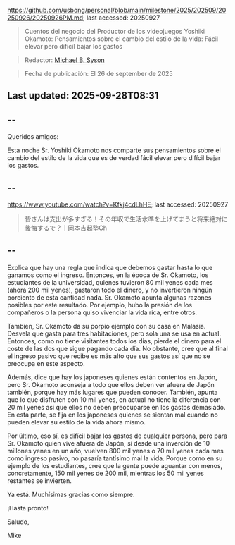 https://github.com/usbong/personal/blob/main/milestone/2025/202509/20250926/20250926PM.md; last accessed: 20250927

> Cuentos del negocio del Productor de los videojuegos Yoshiki Okamoto: Pensamientos sobre el cambio del estilo de la vida: Fácil elevar pero difícil bajar los gastos

> Redactor: [Michael B. Syson](https://www.linkedin.com/in/michaelsyson/)

> Fecha de publicación: El 26 de september de 2025

## Last updated: 2025-09-28T08:31

## --

Queridos amigos:

Esta noche Sr. Yoshiki Okamoto nos comparte sus pensamientos sobre el cambio del estilo de la vida que es de verdad fácil elevar pero difícil bajar los gastos.

## --

https://www.youtube.com/watch?v=Kfkj4cdLhHE; last accessed: 20250927

> 皆さんは支出が多すぎる！その年収で生活水準を上げてまうと将来絶対に後悔するで？｜岡本吉起塾Ch

## --

Explica que hay una regla que indica que debemos gastar hasta lo que ganamos como el ingreso. Entonces, en la época de Sr. Okamoto, los estudiantes de la universidad, quienes tuvieron 80 mil yenes cada mes (ahora 200 mil yenes), gastaron todo el dinero, y no invertieron ningún porciento de esta cantidad nada. Sr. Okamoto apunta algunas razones posibles por este resultado. Por ejemplo, hubo la presión de los compañeros o la persona quiso vivenciar la vida rica, entre otros. 

También, Sr. Okamoto da su porpio ejemplo con su casa en Malasia. Desvela que gasta para tres habitaciones, pero sola una se usa en actual. Entonces, como no tiene visitantes todos los días, pierde el dinero para el coste de las dos que sigue pagando cada día. No obstante, cree que al final el ingreso pasivo que recibe es más alto que sus gastos así que no se preocupa en este aspecto.

Además, dice que hay los japoneses quienes están contentos en Japón, pero Sr. Okamoto aconseja a todo que ellos deben ver afuera de Japón también, porque hay más lugares que pueden conocer. También, apunta que lo que disfruten con 10 mil yenes, en actual no tiene la diferencia con 20 mil yenes así que ellos no deben preocuparse en los gastos demasiado. En esta parte, se fija en los japoneses quienes se sientan mal cuando no pueden elevar su estilo de la vida ahora mismo. 

Por último, eso sí, es difícil bajar los gastos de cualquier persona, pero para Sr. Okamoto quien vive afuera de Japón, si desde una inverción de 10 millones yenes en un año, vuelven 800 mil yenes o 70 mil yenes cada mes como ingreso pasivo, no pasaría tantísimo mal la vida. Porque como en su ejemplo de los estudiantes, cree que la gente puede aguantar con menos, concretamente, 150 mil yenes de 200 mil, mientras los 50 mil yenes restantes se invierten.

Ya está. Muchísimas gracias como siempre.

¡Hasta pronto!

Saludo,

Mike